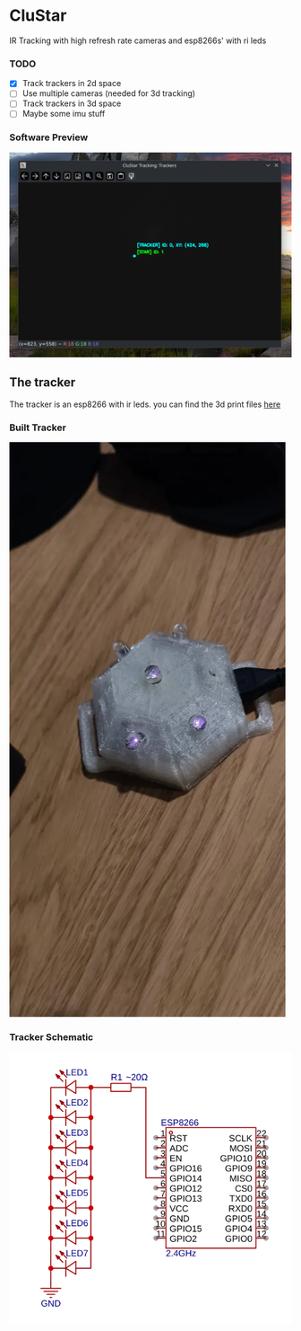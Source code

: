 # CluStar
 IR Tracking with high refresh rate cameras and esp8266s' with ri leds

### TODO
- [x] Track trackers in 2d space
- [ ] Use multiple cameras (needed for 3d tracking)
- [ ] Track trackers in 3d space
- [ ] Maybe some imu stuff
      
### Software Preview
![Image](/Docs/Img/Screenshot_20250402_131134.png)

## The tracker
 The tracker is an esp8266 with ir leds.
 you can find the 3d print files [here](/Docs/PrintFiles)

### Built Tracker
![Image](/Docs/Img/Screenshot_20250402_131436.png)

### Tracker Schematic
![Image](/Docs/Img/Screenshot_20250402_135247.png)
